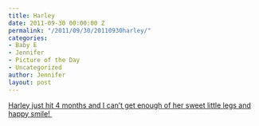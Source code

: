```yaml
---
title: Harley
date: 2011-09-30 00:00:00 Z
permalink: "/2011/09/30/20110930harley/"
categories:
- Baby E
- Jennifer
- Picture of the Day
- Uncategorized
author: Jennifer
layout: post
---
```


<a rel="attachment wp-att-1161" href="/assets/images/Harley/1317455931000-missing.jpg" /></a>

[Harley just hit 4 months and I can&#8217;t get enough of her sweet little legs and happy smile! ](http://www.flickr.com/photos/jenniferandJennifers_photos/sets/72157627665973543/)

&nbsp;
